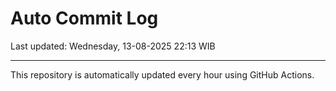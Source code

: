 # Auto Commit Log

Last updated: Wednesday, 13-08-2025 22:13 WIB

---

This repository is automatically updated every hour using GitHub Actions.
